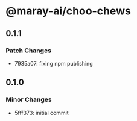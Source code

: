 # @maray-ai/choo-chews

## 0.1.1

### Patch Changes

- 7935a07: fixing npm publishing

## 0.1.0

### Minor Changes

- 5fff373: initial commit
